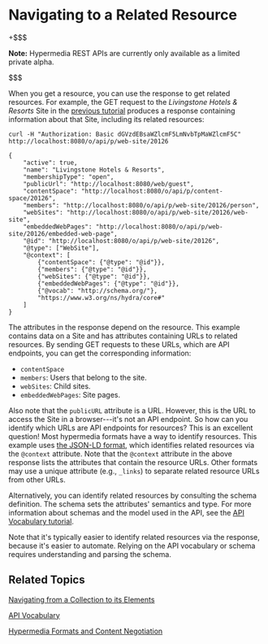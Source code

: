 # Navigating to a Related Resource [](id=navigating-to-a-related-resource)

+$$$

**Note:** Hypermedia REST APIs are currently only available as a limited private 
alpha. 

$$$

When you get a resource, you can use the response to get related resources. For
example, the GET request to the *Livingstone Hotels & Resorts* Site in the 
[previous tutorial](/develop/tutorials/-/knowledge_base/7-1/navigating-from-a-collection-to-its-elements)
produces a response containing information about that Site, including its
related resources: 

    curl -H "Authorization: Basic dGVzdEBsaWZlcmF5LmNvbTpMaWZlcmF5C" http://localhost:8080/o/api/p/web-site/20126

    {
        "active": true,
        "name": "Livingstone Hotels & Resorts",
        "membershipType": "open",
        "publicUrl": "http://localhost:8080/web/guest",
        "contentSpace": "http://localhost:8080/o/api/p/content-space/20126",
        "members": "http://localhost:8080/o/api/p/web-site/20126/person",
        "webSites": "http://localhost:8080/o/api/p/web-site/20126/web-site",
        "embeddedWebPages": "http://localhost:8080/o/api/p/web-site/20126/embedded-web-page",
        "@id": "http://localhost:8080/o/api/p/web-site/20126",
        "@type": ["WebSite"],
        "@context": [
            {"contentSpace": {"@type": "@id"}},
            {"members": {"@type": "@id"}},
            {"webSites": {"@type": "@id"}},
            {"embeddedWebPages": {"@type": "@id"}},
            {"@vocab": "http://schema.org/"},
            "https://www.w3.org/ns/hydra/core#"
        ]
    }

The attributes in the response depend on the resource. This example contains
data on a Site and has attributes containing URLs to related resources. By
sending GET requests to these URLs, which are API endpoints, you can get the
corresponding information: 

-   `contentSpace`
-   `members`: Users that belong to the site. 
-   `webSites`: Child sites. 
-   `embeddedWebPages`: Site pages. 

Also note that the `publicURL` attribute is a URL. However, this is the URL to 
access the Site in a browser---it's not an API endpoint. So how can you identify
which URLs are API endpoints for resources? This is an excellent question! Most
hypermedia formats have a way to identify resources. This example uses 
[the JSON-LD format](https://json-ld.org/), 
which identifies related resources via the `@context` attribute. Note that the
`@context` attribute in the above response lists the attributes that contain the
resource URLs. Other formats may use a unique attribute (e.g., `_links`) to
separate related resource URLs from other URLs. 

Alternatively, you can identify related resources by consulting the schema 
definition. The schema sets the attributes' semantics and type. For more 
information about schemas and the model used in the API, see the 
[API Vocabulary tutorial](/develop/tutorials/-/knowledge_base/7-1/api-vocabulary). 

Note that it's typically easier to identify related resources via the response, 
because it's easier to automate. Relying on the API vocabulary or schema 
requires understanding and parsing the schema. 

## Related Topics [](id=related-topics)

[Navigating from a Collection to its Elements](/develop/tutorials/-/knowledge_base/7-1/navigating-from-a-collection-to-its-elements)

[API Vocabulary](/develop/tutorials/-/knowledge_base/7-1/api-vocabulary)

[Hypermedia Formats and Content Negotiation](/develop/tutorials/-/knowledge_base/7-1/hypermedia-formats-and-content-negotiation)
